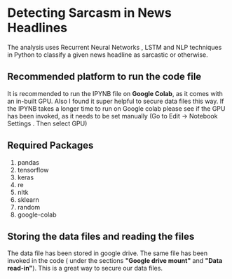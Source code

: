 # Detecting Sarcasm in News Headlines
The analysis uses Recurrent Neural Networks , LSTM and NLP techniques in Python to classify a given news headline as sarcastic or otherwise. 

## **Recommended platform to run the code file**

It is recommended to run the IPYNB file on **Google Colab**, as it comes with an in-built GPU. Also I found it super helpful to secure data files this way. If the IPYNB takes a longer time to run on Google colab please see if the GPU has been invoked, as it needs to be set manually (Go to Edit -> Notebook Settings . Then select GPU) 

## **Required Packages**
1. pandas 
2. tensorflow 
3. keras
4. re
5. nltk
6. sklearn
7. random
8. google-colab

## **Storing the data files and reading the files**

The data file has been stored in google drive. The same file has been invoked in the code ( under the sections **"Google drive mount"** and **"Data read-in"**). This is a great way to secure our data files.

